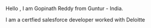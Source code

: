 Hello , I am  Gopinath Reddy from Guntur - India.

I am a certfied salesforce developer worked with Deloitte
